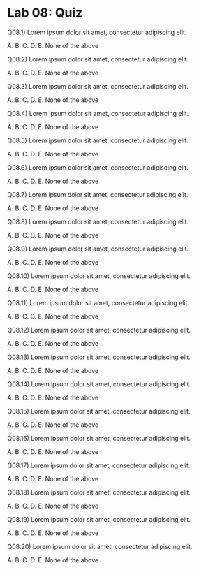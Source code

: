# Lab 08: Quiz


Q08.1) Lorem ipsum dolor sit amet, consectetur adipiscing elit. 

A. 
B. 
C. 
D. 
E. None of the above


Q08.2) Lorem ipsum dolor sit amet, consectetur adipiscing elit. 

A. 
B. 
C. 
D. 
E. None of the above


Q08.3) Lorem ipsum dolor sit amet, consectetur adipiscing elit. 

A. 
B. 
C. 
D. 
E. None of the above


Q08.4) Lorem ipsum dolor sit amet, consectetur adipiscing elit. 

A. 
B. 
C. 
D. 
E. None of the above


Q08.5) Lorem ipsum dolor sit amet, consectetur adipiscing elit. 

A. 
B. 
C. 
D. 
E. None of the above


Q08.6) Lorem ipsum dolor sit amet, consectetur adipiscing elit. 

A. 
B. 
C. 
D. 
E. None of the above


Q08.7) Lorem ipsum dolor sit amet, consectetur adipiscing elit. 

A. 
B. 
C. 
D. 
E. None of the above


Q08.8) Lorem ipsum dolor sit amet, consectetur adipiscing elit. 

A. 
B. 
C. 
D. 
E. None of the above


Q08.9) Lorem ipsum dolor sit amet, consectetur adipiscing elit. 

A. 
B. 
C. 
D. 
E. None of the above


Q08.10) Lorem ipsum dolor sit amet, consectetur adipiscing elit. 

A. 
B. 
C. 
D. 
E. None of the above


Q08.11) Lorem ipsum dolor sit amet, consectetur adipiscing elit. 

A. 
B. 
C. 
D. 
E. None of the above


Q08.12) Lorem ipsum dolor sit amet, consectetur adipiscing elit. 

A. 
B. 
C. 
D. 
E. None of the above


Q08.13) Lorem ipsum dolor sit amet, consectetur adipiscing elit. 

A. 
B. 
C. 
D. 
E. None of the above


Q08.14) Lorem ipsum dolor sit amet, consectetur adipiscing elit. 

A. 
B. 
C. 
D. 
E. None of the above


Q08.15) Lorem ipsum dolor sit amet, consectetur adipiscing elit. 

A. 
B. 
C. 
D. 
E. None of the above


Q08.16) Lorem ipsum dolor sit amet, consectetur adipiscing elit. 

A. 
B. 
C. 
D. 
E. None of the above


Q08.17) Lorem ipsum dolor sit amet, consectetur adipiscing elit. 

A. 
B. 
C. 
D. 
E. None of the above


Q08.18) Lorem ipsum dolor sit amet, consectetur adipiscing elit. 

A. 
B. 
C. 
D. 
E. None of the above


Q08.19) Lorem ipsum dolor sit amet, consectetur adipiscing elit. 

A. 
B. 
C. 
D. 
E. None of the above


Q08.20) Lorem ipsum dolor sit amet, consectetur adipiscing elit. 

A. 
B. 
C. 
D. 
E. None of the above
